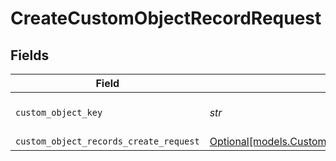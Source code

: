 # CreateCustomObjectRecordRequest


## Fields

| Field                                                                                              | Type                                                                                               | Required                                                                                           | Description                                                                                        | Example                                                                                            |
| -------------------------------------------------------------------------------------------------- | -------------------------------------------------------------------------------------------------- | -------------------------------------------------------------------------------------------------- | -------------------------------------------------------------------------------------------------- | -------------------------------------------------------------------------------------------------- |
| `custom_object_key`                                                                                | *str*                                                                                              | :heavy_check_mark:                                                                                 | The key of a custom object                                                                         | car                                                                                                |
| `custom_object_records_create_request`                                                             | [Optional[models.CustomObjectRecordsCreateRequest]](../models/customobjectrecordscreaterequest.md) | :heavy_minus_sign:                                                                                 | N/A                                                                                                |                                                                                                    |